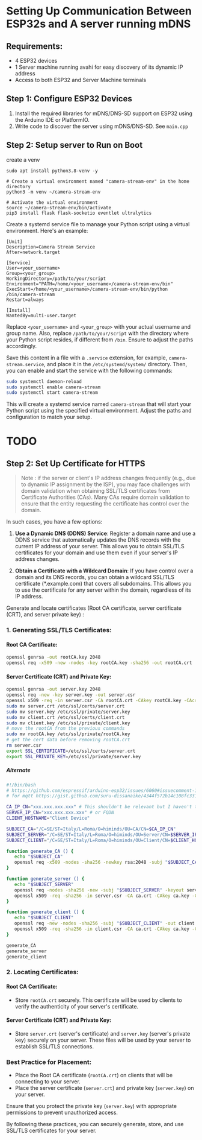 # Setting Up Communication Between ESP32s and A server running mDNS


## Requirements:
- 4 ESP32 devices
- 1 Server machine running avahi for easy discovery of its dynamic IP address
- Access to both ESP32 and Server Machine terminals

## Step 1: Configure ESP32 Devices
1. Install the required libraries for mDNS/DNS-SD support on ESP32 using the Arduino IDE or PlatformIO.
2. Write code to discover the server using mDNS/DNS-SD. See `main.cpp`

## Step 2: Setup server to Run on Boot

create a venv
```
sudo apt install python3.8-venv -y

# Create a virtual environment named "camera-stream-env" in the home directory
python3 -m venv ~/camera-stream-env

# Activate the virtual environment
source ~/camera-stream-env/bin/activate
pip3 install flask flask-socketio eventlet ultralytics
```

Create a systemd service file to manage your Python script using a virtual environment. Here's an example:

```plaintext
[Unit]
Description=Camera Stream Service
After=network.target

[Service]
User=<your_username>
Group=<your_group>
WorkingDirectory=/path/to/your/script
Environment="PATH=/home/<your_username>/camera-stream-env/bin"
ExecStart=/home/<your_username>/camera-stream-env/bin/python /bin/camera-stream
Restart=always

[Install]
WantedBy=multi-user.target
```

Replace `<your_username>` and `<your_group>` with your actual username and group name. Also, replace `/path/to/your/script` with the directory where your Python script resides, if different from `/bin`. Ensure to adjust the paths accordingly.

Save this content in a file with a `.service` extension, for example, `camera-stream.service`, and place it in the `/etc/systemd/system/` directory. Then, you can enable and start the service with the following commands:

```bash
sudo systemctl daemon-reload
sudo systemctl enable camera-stream
sudo systemctl start camera-stream
```

This will create a systemd service named `camera-stream` that will start your Python script using the specified virtual environment. Adjust the paths and configuration to match your setup.



# TODO
## Step 2: Set Up Certificate for HTTPS

> Note : if the server or client's IP address changes frequently (e.g., due to dynamic IP assignment by the ISP), you may face challenges with domain validation when obtaining SSL/TLS certificates from Certificate Authorities (CAs). Many CAs require domain validation to ensure that the entity requesting the certificate has control over the domain.

In such cases, you have a few options:

1. **Use a Dynamic DNS (DDNS) Service**: Register a domain name and use a DDNS service that automatically updates the DNS records with the current IP address of your server. This allows you to obtain SSL/TLS certificates for your domain and use them even if your server's IP address changes.

2. **Obtain a Certificate with a Wildcard Domain**: If you have control over a domain and its DNS records, you can obtain a wildcard SSL/TLS certificate (*.example.com) that covers all subdomains. This allows you to use the certificate for any server within the domain, regardless of its IP address.

Generate and locate certificates (Root CA certificate, server certificate (CRT), and server private key) :

### 1. Generating SSL/TLS Certificates:

#### Root CA Certificate:
```bash
openssl genrsa -out rootCA.key 2048
openssl req -x509 -new -nodes -key rootCA.key -sha256 -out rootCA.crt
```

#### Server Certificate (CRT) and Private Key:
```bash
openssl genrsa -out server.key 2048
openssl req -new -key server.key -out server.csr
openssl x509 -req -in server.csr -CA rootCA.crt -CAkey rootCA.key -CAcreateserial -out server.crt -sha256
sudo mv server.crt /etc/ssl/certs/server.crt
sudo mv server.key /etc/ssl/private/server.key
sudo mv client.crt /etc/ssl/certs/client.crt
sudo mv client.key /etc/ssl/private/client.key
# move the rootCA from the previous commands 
sudo mv rootCA.key /etc/ssl/private/rootCA.key
# get the cert data before removing rootCA.crt
rm server.csr
export SSL_CERTIFICATE=/etc/ssl/certs/server.crt
export SSL_PRIVATE_KEY=/etc/ssl/private/server.key
```

##### Alternate
```bash
#!/bin/bash
# https://github.com/espressif/arduino-esp32/issues/6060#issuecomment-1227201450
# for mqtt https://gist.github.com/suru-dissanaike/4344f572b14c108fc3312fc4fcc3d138

CA_IP_CN="xxx.xxx.xxx.xxx" # This shouldn't be relevant but I haven't tested
SERVER_IP_CN="xxx.xxx.xxx.xxx" # or FQDN
CLIENT_HOSTNAME="Client Device"

SUBJECT_CA="/C=SE/ST=Italy/L=Roma/O=himinds/OU=CA/CN=$CA_IP_CN"
SUBJECT_SERVER="/C=SE/ST=Italy/L=Roma/O=himinds/OU=Server/CN=$SERVER_IP_CN"
SUBJECT_CLIENT="/C=SE/ST=Italy/L=Roma/O=himinds/OU=Client/CN=$CLIENT_HOSTNAME"

function generate_CA () {
   echo "$SUBJECT_CA"
   openssl req -x509 -nodes -sha256 -newkey rsa:2048 -subj "$SUBJECT_CA"  -days 365 -keyout ca.key -out ca.crt
}

function generate_server () {
   echo "$SUBJECT_SERVER"
   openssl req -nodes -sha256 -new -subj "$SUBJECT_SERVER" -keyout server.key -out server.csr
   openssl x509 -req -sha256 -in server.csr -CA ca.crt -CAkey ca.key -CAcreateserial -out server.crt -days 365
}

function generate_client () {
   echo "$SUBJECT_CLIENT"
   openssl req -new -nodes -sha256 -subj "$SUBJECT_CLIENT" -out client.csr -keyout client.key 
   openssl x509 -req -sha256 -in client.csr -CA ca.crt -CAkey ca.key -CAcreateserial -out client.crt -days 365
}

generate_CA
generate_server
generate_client
```


### 2. Locating Certificates:

#### Root CA Certificate:
- Store `rootCA.crt` securely. This certificate will be used by clients to verify the authenticity of your server's certificate.

#### Server Certificate (CRT) and Private Key:
- Store `server.crt` (server's certificate) and `server.key` (server's private key) securely on your server. These files will be used by your server to establish SSL/TLS connections.

### Best Practice for Placement:
- Place the Root CA certificate (`rootCA.crt`) on clients that will be connecting to your server.
- Place the server certificate (`server.crt`) and private key (`server.key`) on your server.

Ensure that you protect the private key (`server.key`) with appropriate permissions to prevent unauthorized access.

By following these practices, you can securely generate, store, and use SSL/TLS certificates for your server.
